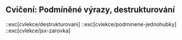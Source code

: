 ## Cvičení: Podmíněné výrazy, destrukturování

::exc[cvlekce/destrukturovani]
::exc[cvlekce/podminene-jednohubky]
::exc[cvlekce/jsx-zarovka]
